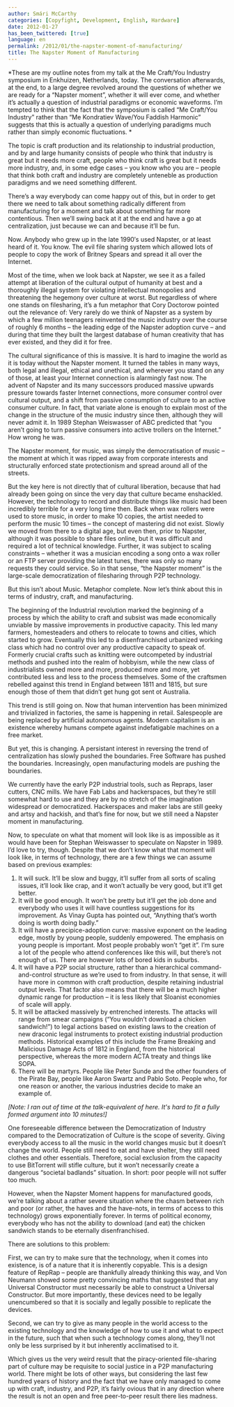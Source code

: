 ```yaml
---
author: Smári McCarthy
categories: [Copyfight, Development, English, Hardware]
date: 2012-01-27
has_been_twittered: [true]
language: en
permalink: /2012/01/the-napster-moment-of-manufacturing/
title: The Napster Moment of Manufacturing
---
```

<p class="wp-flattr-button">
  <a class="FlattrButton" style="display:none;" href="http://www.smarimccarthy.is/2012/01/the-napster-moment-of-manufacturing/" title="The Napster Moment of Manufacturing" rev="flattr;uid:smarimc;language:en_GB;category:text;button:compact;">These are my outline notes from my talk at the Me Craft/You Industry symposium in Enkhuizen, Netherlands, today. The conversation afterwards, at the end, to a large degree revolved around the questions of whether we are ready for a "Napster moment", whether it will ever come, and whether it's actually a question of industrial paradigms or economic waveforms. I'm tempted to think that the fact that the symposium is called "Me Craft/You Industry" rather than "Me Kondratiev Wave/You Faddish Harmonic" suggests that this is actually a question of underlying paradigms much rather than simply economic fluctuations. The topic is craft production and its relationship to industrial production, and by and large humanity consists of people who think that industry is great but it needs more craft, people who think craft is great but it needs more industry, and, in some edge cases – you know who you are – people that think both craft and industry are completely unteneble as production paradigms and we need somethin</a>
</p>

*These are my outline notes from my talk at the Me Craft/You Industry symposium in Enkhuizen, Netherlands, today. The conversation afterwards, at the end, to a large degree revolved around the questions of whether we are ready for a &#8220;Napster moment&#8221;, whether it will ever come, and whether it&#8217;s actually a question of industrial paradigms or economic waveforms. I&#8217;m tempted to think that the fact that the symposium is called &#8220;Me Craft/You Industry&#8221; rather than &#8220;Me Kondratiev Wave/You Faddish Harmonic&#8221; suggests that this is actually a question of underlying paradigms much rather than simply economic fluctuations. *

The topic is craft production and its relationship to industrial production, and by and large humanity consists of people who think that industry is great but it needs more craft, people who think craft is great but it needs more industry, and, in some edge cases – you know who you are – people that think both craft and industry are completely unteneble as production paradigms and we need something different.

There&#8217;s a way everybody can come happy out of this, but in order to get there we need to talk about something radically different from manufacturing for a moment and talk about something far more contentious. Then we&#8217;ll swing back at it at the end and have a go at centralization, just because we can and because it&#8217;ll be fun.

Now. Anybody who grew up in the late 1990&#8242;s used Napster, or at least heard of it. You know. The evil file sharing system which allowed lots of people to copy the work of Britney Spears and spread it all over the Internet.

Most of the time, when we look back at Napster, we see it as a failed attempt at liberation of the cultural output of humanity at best and a thoroughly illegal system for violating intellectual monopolies and threatening the hegemony over culture at worst. But regardless of where one stands on filesharing, it&#8217;s a fun metaphor that Cory Doctorow pointed out the relevance of: Very rarely do we think of Napster as a system by which a few million teenagers reinvented the music industry over the course of roughly 6 months – the leading edge of the Napster adoption curve – and during that time they built the largest database of human creativity that has ever existed, and they did it for free.

The cultural significance of this is massive. It is hard to imagine the world as it is today without the Napster moment. It turned the tables in many ways, both legal and illegal, ethical and unethical, and wherever you stand on any of those, at least your Internet connection is alarmingly fast now. The advent of Napster and its many successors produced massive upwards pressure towards faster Internet connections, more consumer control over cultural output, and a shift from passive consumption of culture to an active consumer culture. In fact, that variate alone is enough to explain most of the change in the structure of the music industry since then, although they will never admit it. In 1989 Stephan Weiswasser of ABC predicted that “you aren&#8217;t going to turn passive consumers into active trollers on the Internet.” How wrong he was.

The Napster moment, for music, was simply the democratisation of music – the moment at which it was ripped away from corporate interests and structurally enforced state protectionism and spread around all of the streets.

But the key here is not directly that of cultural liberation, because that had already been going on since the very day that culture became enshackled. However, the technology to record and distribute things like music had been incredibly terrible for a very long time then. Back when wax rollers were used to store music, in order to make 10 copies, the artist needed to perform the music 10 times – the concept of mastering did not exist. Slowly we moved from there to a digital age, but even then, prior to Napster, although it was possible to share files online, but it was difficult and required a lot of technical knowledge. Further, it was subject to scaling constraints – whether it was a musician encoding a song onto a wax roller or an FTP server providing the latest tunes, there was only so many requests they could service. So in that sense, &#8220;the Napster moment&#8221; is the large-scale democratization of filesharing through P2P technology.

But this isn&#8217;t about Music. Metaphor complete. Now let&#8217;s think about this in terms of industry, craft, and manufacturing.

The beginning of the Industrial revolution marked the beginning of a process by which the ability to craft and subsist was made economically unviable by massive improvements in productive capacity. This led many farmers, homesteaders and others to relocate to towns and cities, which started to grow. Eventually this led to a disenfranchised urbanized working class which had no control over any productive capacity to speak of. Formerly crucial crafts such as knitting were outcompeted by industrial methods and pushed into the realm of hobbyism, while the new class of industrialists owned more and more, produced more and more, yet contributed less and less to the process themselves. Some of the craftsmen rebelled against this trend in England between 1811 and 1815, but sure enough those of them that didn&#8217;t get hung got sent ot Australia.

This trend is still going on. Now that human intervention has been minimized and trivialized in factories, the same is happening in retail. Salespeople are being replaced by artificial autonomous agents. Modern capitalism is an existence whereby humans compete against indefatigable machines on a free market.

But yet, this is changing. A persistant interest in reversing the trend of centralization has slowly pushed the boundaries. Free Software has pushed the boundaries. Increasingly, open manufacturing models are pushing the boundaries.

We currently have the early P2P industrial tools, such as Repraps, laser cutters, CNC mills. We have Fab Labs and hackerspaces, but they&#8217;re still somewhat hard to use and they are by no stretch of the imagination widespread or democratized. Hackerspaces and maker labs are still geeky and artsy and hackish, and that&#8217;s fine for now, but we still need a Napster moment in manufacturing.

Now, to speculate on what that moment will look like is as impossible as it would have been for Stephan Weiswasser to speculate on Napster in 1989. I&#8217;d love to try, though. Despite that we don&#8217;t know what that moment will look like, in terms of technology, there are a few things we can assume based on previous examples:

1.  It will suck. It&#8217;ll be slow and buggy, it&#8217;ll suffer from all sorts of scaling issues, it&#8217;ll look like crap, and it won&#8217;t actually be very good, but it&#8217;ll get better.
2.  It will be good enough. It won&#8217;t be pretty but it&#8217;ll get the job done and everybody who uses it will have countless suggestions for its improvement. As Vinay Gupta has pointed out, “Anything that&#8217;s worth doing is worth doing badly.”
3.  It will have a precipice-adoption curve: massive exponent on the leading edge, mostly by young people, suddenly empowered. The emphasis on young people is important. Most people probably won&#8217;t “get it”. I&#8217;m sure a lot of the people who attend conferences like this will, but there&#8217;s not enough of us. There are however lots of bored kids in suburbs.
4.  It will have a P2P social structure, rather than a hierarchical command-and-control structure as we&#8217;re used to from industry. In that sense, it will have more in common with craft production, despite retaining industrial output levels. That factor also means that there will be a much higher dynamic range for production – it is less likely that Sloanist economies of scale will apply.
5.  It will be attacked massively by entrenched interests. The attacks will range from smear campaigns (&#8220;You wouldn&#8217;t download a chicken sandwich!&#8221;) to legal actions based on existing laws to the creation of new draconic legal instruments to protect existing industrial production methods. Historical examples of this include the Frame Breaking and Malicious Damage Acts of 1812 in England, from the historical perspective, whereas the more modern ACTA treaty and things like SOPA.
6.  There will be martyrs. People like Peter Sunde and the other founders of the Pirate Bay, people like Aaron Swartz and Pablo Soto. People who, for one reason or another, the various industries decide to make an example of.

*[Note: I ran out of time at the talk-equivalent of here. It's hard to fit a fully formed argument into 10 minutes!]*

One foreseeable difference between the Democratization of Industry compared to the Democratization of Culture is the scope of severity. Giving everybody access to all the music in the world changes music but it doesn&#8217;t change the world. People still need to eat and have shelter, they still need clothes and other essentials. Therefore, social exclusion from the capacity to use BitTorrent will stifle culture, but it won&#8217;t necessarily create a dangerous &#8220;societal badlands&#8221; situation. In short: poor people will not suffer too much.

However, when the Napster Moment happens for manufactured goods, we&#8217;re talking about a rather severe situation where the chasm between rich and poor (or rather, the haves and the have-nots, in terms of access to this technology) grows exponentially forever. In terms of political economy, everybody who has not the ability to download (and eat) the chicken sandwich stands to be eternally disenfranchised.

There are solutions to this problem:

First, we can try to make sure that the technology, when it comes into existence, is of a nature that it is inherently copyable. This is a design feature of RepRap &#8211; people are thankfully already thinking this way, and Von Neumann showed some pretty convincing maths that suggested that any Universal Constructor must necessarily be able to construct a Universal Constructor. But more importantly, these devices need to be legally unencumbered so that it is socially and legally possible to replicate the devices.

Second, we can try to give as many people in the world access to the existing technology and the knowledge of how to use it and what to expect in the future, such that when such a technology comes along, they&#8217;ll not only be less surprised by it but inherently acclimatised to it.

Which gives us the very weird result that the piracy-oriented file-sharing part of culture may be requisite to social justice in a P2P manufacturing world. There might be lots of other ways, but considering the last few hundred years of history and the fact that we have only managed to come up with craft, industry, and P2P, it&#8217;s fairly ovious that in any direction where the result is not an open and free peer-to-peer result there lies madness.
